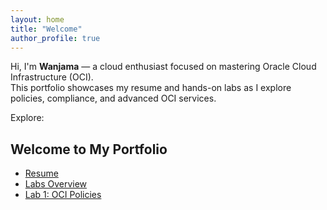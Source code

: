 ```yaml
---
layout: home
title: "Welcome"
author_profile: true
---
```


Hi, I'm **Wanjama** — a cloud enthusiast focused on mastering Oracle Cloud Infrastructure (OCI).  
This portfolio showcases my resume and hands-on labs as I explore policies, compliance, and advanced OCI services.

Explore:
## Welcome to My Portfolio
- [Resume](./resume/)
- [Labs Overview](./labs/)
- [Lab 1: OCI Policies](./labs/labs1.md)


